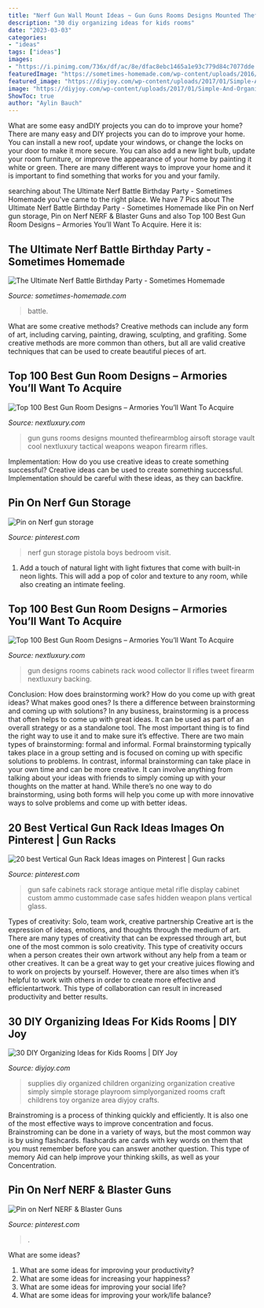 ```yaml
---
title: "Nerf Gun Wall Mount Ideas ~ Gun Guns Rooms Designs Mounted Thefirearmblog Airsoft Storage Vault Cool Nextluxury Tactical Weapons Weapon Firearm Rifles"
description: "30 diy organizing ideas for kids rooms"
date: "2023-03-03"
categories:
- "ideas"
tags: ["ideas"]
images:
- "https://i.pinimg.com/736x/df/ac/8e/dfac8ebc1465a1e93c779d84c7077dde.jpg"
featuredImage: "https://sometimes-homemade.com/wp-content/uploads/2016/10/Nerf-Party-Collage.jpg"
featured_image: "https://diyjoy.com/wp-content/uploads/2017/01/Simple-And-Organized-Childrens-Art-Supplies.jpg"
image: "https://diyjoy.com/wp-content/uploads/2017/01/Simple-And-Organized-Childrens-Art-Supplies.jpg"
ShowToc: true
author: "Aylin Bauch"
---
```



What are some easy andDIY projects you can do to improve your home?
There are many easy and DIY projects you can do to improve your home. You can install a new roof, update your windows, or change the locks on your door to make it more secure. You can also add a new light bulb, update your room furniture, or improve the appearance of your home by painting it white or green. There are many different ways to improve your home and it is important to find something that works for you and your family.

	

		
searching about The Ultimate Nerf Battle Birthday Party - Sometimes Homemade you've came to the right place. We have 7 Pics about The Ultimate Nerf Battle Birthday Party - Sometimes Homemade like Pin on Nerf gun storage, Pin on Nerf NERF &amp; Blaster Guns and also Top 100 Best Gun Room Designs – Armories You’ll Want To Acquire. Here it is:
		
    
## The Ultimate Nerf Battle Birthday Party - Sometimes Homemade

<img loading=lazy src="https://sometimes-homemade.com/wp-content/uploads/2016/10/Nerf-Party-Collage.jpg" onerror="this.onerror=null;this.src='https://tse2.mm.bing.net/th?id=OIP.aFmHDxRfQ_qXSMdjj1kfLAHaPD&amp;pid=15.1';" alt="The Ultimate Nerf Battle Birthday Party - Sometimes Homemade">

_Source: sometimes-homemade.com_

>battle. 

	

What are some creative methods?
Creative methods can include any form of art, including carving, painting, drawing, sculpting, and grafiting. Some creative methods are more common than others, but all are valid creative techniques that can be used to create beautiful pieces of art.

    
## Top 100 Best Gun Room Designs – Armories You’ll Want To Acquire

<img loading=lazy src="http://nextluxury.com/wp-content/uploads/gun-room-with-wall-mounted-rifles.jpg" onerror="this.onerror=null;this.src='https://tse1.mm.bing.net/th?id=OIP.QA0wpzC7Ee02yxNdv-NscAHaHO&amp;pid=15.1';" alt="Top 100 Best Gun Room Designs – Armories You’ll Want To Acquire">

_Source: nextluxury.com_

>gun guns rooms designs mounted thefirearmblog airsoft storage vault cool nextluxury tactical weapons weapon firearm rifles. 

	

Implementation: How do you use creative ideas to create something successful?
Creative ideas can be used to create something successful. Implementation should be careful with these ideas, as they can backfire.

    
## Pin On Nerf Gun Storage

<img loading=lazy src="https://i.pinimg.com/originals/66/7e/2e/667e2ebb1bc12d0633ca12e03a988a81.jpg" onerror="this.onerror=null;this.src='https://tse1.mm.bing.net/th?id=OIP.1KYAhVxHt9MQfFd0LM58swHaJ4&amp;pid=15.1';" alt="Pin on Nerf gun storage">

_Source: pinterest.com_

>nerf gun storage pistola boys bedroom visit. 

	

1. Add a touch of natural light with light fixtures that come with built-in neon lights. This will add a pop of color and texture to any room, while also creating an intimate feeling.

    
## Top 100 Best Gun Room Designs – Armories You’ll Want To Acquire

<img loading=lazy src="http://nextluxury.com/wp-content/uploads/wood-cabinets-with-green-backing-in-gun-room.jpg" onerror="this.onerror=null;this.src='https://tse1.mm.bing.net/th?id=OIP.yqMAt4qKbF3tWe9yYGUJpwHaFt&amp;pid=15.1';" alt="Top 100 Best Gun Room Designs – Armories You’ll Want To Acquire">

_Source: nextluxury.com_

>gun designs rooms cabinets rack wood collector ll rifles tweet firearm nextluxury backing. 

	

Conclusion: How does brainstorming work? How do you come up with great ideas? What makes good ones? Is there a difference between brainstorming and coming up with solutions?
In any business, brainstorming is a process that often helps to come up with great ideas. It can be used as part of an overall strategy or as a standalone tool. The most important thing is to find the right way to use it and to make sure it’s effective. There are two main types of brainstorming: formal and informal. Formal brainstorming typically takes place in a group setting and is focused on coming up with specific solutions to problems. In contrast, informal brainstorming can take place in your own time and can be more creative. It can involve anything from talking about your ideas with friends to simply coming up with your thoughts on the matter at hand. While there’s no one way to do brainstorming, using both forms will help you come up with more innovative ways to solve problems and come up with better ideas.

    
## 20 Best Vertical Gun Rack Ideas Images On Pinterest | Gun Racks

<img loading=lazy src="https://i.pinimg.com/736x/13/9d/87/139d877aa86adf3ec0aca8c6f8fda9c3.jpg" onerror="this.onerror=null;this.src='https://tse3.mm.bing.net/th?id=OIP.e-LgYv7ltq5nMBdWziEEDQHaKk&amp;pid=15.1';" alt="20 best Vertical Gun Rack Ideas images on Pinterest | Gun racks">

_Source: pinterest.com_

>gun safe cabinets rack storage antique metal rifle display cabinet custom ammo custommade case safes hidden weapon plans vertical glass. 

	

Types of creativity: Solo, team work, creative partnership
Creative art is the expression of ideas, emotions, and thoughts through the medium of art. There are many types of creativity that can be expressed through art, but one of the most common is solo creativity. This type of creativity occurs when a person creates their own artwork without any help from a team or other creatives. It can be a great way to get your creative juices flowing and to work on projects by yourself. However, there are also times when it’s helpful to work with others in order to create more effective and efficientartwork. This type of collaboration can result in increased productivity and better results.

    
## 30 DIY Organizing Ideas For Kids Rooms | DIY Joy

<img loading=lazy src="https://diyjoy.com/wp-content/uploads/2017/01/Simple-And-Organized-Childrens-Art-Supplies.jpg" onerror="this.onerror=null;this.src='https://tse4.mm.bing.net/th?id=OIP.OFj9x13Io029FNs_lDXlGAHaLI&amp;pid=15.1';" alt="30 DIY Organizing Ideas for Kids Rooms | DIY Joy">

_Source: diyjoy.com_

>supplies diy organized children organizing organization creative simply simple storage playroom simplyorganized rooms craft childrens toy organize area diyjoy crafts. 

	

Brainstroming is a process of thinking quickly and efficiently. It is also one of the most effective ways to improve concentration and focus. Brainstroming can be done in a variety of ways, but the most common way is by using flashcards. flashcards are cards with key words on them that you must remember before you can answer another question. This type of memory Aid can help improve your thinking skills, as well as your Concentration.

    
## Pin On Nerf NERF &amp; Blaster Guns

<img loading=lazy src="https://i.pinimg.com/736x/df/ac/8e/dfac8ebc1465a1e93c779d84c7077dde.jpg" onerror="this.onerror=null;this.src='https://tse1.mm.bing.net/th?id=OIP.d8f-tSBy2jyBFKTDs9cMzwHaHa&amp;pid=15.1';" alt="Pin on Nerf NERF &amp; Blaster Guns">

_Source: pinterest.com_

>. 

	

What are some ideas?
1. What are some ideas for improving your productivity? 
2. What are some ideas for increasing your happiness? 
3. What are some ideas for improving your social life? 
4. What are some ideas for improving your work/life balance?

